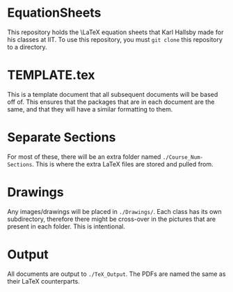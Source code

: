 # EquationSheets
This repository holds the \LaTeX equation sheets that Karl Hallsby made for his classes at IIT.
To use this repository, you must `git clone` this repository to a directory.

# TEMPLATE.tex
This is a template document that all subsequent documents will be based off of.
This ensures that the packages that are in each document are the same, and that they will have a similar formatting to them.

# Separate Sections
For most of these, there will be an extra folder named `./Course_Num-Sections`. This is where the extra LaTeX files are stored and pulled from.

# Drawings
Any images/drawings will be placed in `./Drawings/`. Each class has its own subdirectory, therefore there might be cross-over in the pictures that are present in each folder. This is intentional. 

# Output
All documents are output to `./TeX_Output`. The PDFs are named the same as their LaTeX counterparts.

